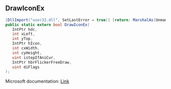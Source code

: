 ## DrawIconEx

```csharp
[DllImport("user32.dll", SetLastError = true)] [return: MarshalAs(UnmanagedType.Bool)]
public static extern bool DrawIconEx(
   IntPtr hdc,
   int xLeft,
   int yTop,
   IntPtr hIcon,
   int cxWidth,
   int cyHeight,
   uint istepIfAniCur,
   IntPtr hbrFlickerFreeDraw,
   uint diFlags
);
```

Microsoft documentation: [Link](https://docs.microsoft.com/en-us/windows/win32/api/winuser/nf-winuser-drawiconex)
